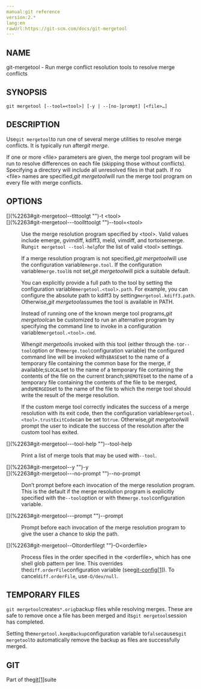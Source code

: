 ```yaml
---
manual:git reference
version:2.*
lang:en
rawUrl:https://git-scm.com/docs/git-mergetool
---
```



## [](%2263#_name "")NAME<a name="_name"></a>


git-mergetool - Run merge conflict resolution tools to resolve merge conflicts





## [](%2263#_synopsis "")SYNOPSIS<a name="_synopsis"></a>

```
git mergetool [--tool=<tool>] [-y | --[no-]prompt] [<file>…​]
```




## [](%2263#_description "")DESCRIPTION<a name="_description"></a>


Use`git mergetool`to run one of several merge utilities to resolve merge conflicts. It is typically run after<em>git merge</em>.




If one or more &lt;file&gt; parameters are given, the merge tool program will be run to resolve differences on each file (skipping those without conflicts). Specifying a directory will include all unresolved files in that path. If no &lt;file&gt; names are specified,<em>git mergetool</em>will run the merge tool program on every file with merge conflicts.





## [](%2263#_options "")OPTIONS<a name="_options"></a>
<dl><dt id='git-mergetool--tlttoolgt'>[](%2263#git-mergetool--tlttoolgt "")-t &lt;tool&gt;</dt><dt id='git-mergetool---toollttoolgt'>[](%2263#git-mergetool---toollttoolgt "")--tool=&lt;tool&gt;</dt><dd>

Use the merge resolution program specified by &lt;tool&gt;. Valid values include emerge, gvimdiff, kdiff3, meld, vimdiff, and tortoisemerge. Run`git mergetool --tool-help`for the list of valid &lt;tool&gt; settings.



If a merge resolution program is not specified,<em>git mergetool</em>will use the configuration variable`merge.tool`. If the configuration variable`merge.tool`is not set,<em>git mergetool</em>will pick a suitable default.




You can explicitly provide a full path to the tool by setting the configuration variable`mergetool.<tool>.path`. For example, you can configure the absolute path to kdiff3 by setting`mergetool.kdiff3.path`. Otherwise,<em>git mergetool</em>assumes the tool is available in PATH.




Instead of running one of the known merge tool programs,<em>git mergetool</em>can be customized to run an alternative program by specifying the command line to invoke in a configuration variable`mergetool.<tool>.cmd`.




When<em>git mergetool</em>is invoked with this tool (either through the`-t`or`--tool`option or the`merge.tool`configuration variable) the configured command line will be invoked with`$BASE`set to the name of a temporary file containing the common base for the merge, if available;`$LOCAL`set to the name of a temporary file containing the contents of the file on the current branch;`$REMOTE`set to the name of a temporary file containing the contents of the file to be merged, and`$MERGED`set to the name of the file to which the merge tool should write the result of the merge resolution.




If the custom merge tool correctly indicates the success of a merge resolution with its exit code, then the configuration variable`mergetool.<tool>.trustExitCode`can be set to`true`. Otherwise,<em>git mergetool</em>will prompt the user to indicate the success of the resolution after the custom tool has exited.


</dd><dt id='git-mergetool---tool-help'>[](%2263#git-mergetool---tool-help "")--tool-help</dt><dd>

Print a list of merge tools that may be used with`--tool`.

</dd><dt id='git-mergetool--y'>[](%2263#git-mergetool--y "")-y</dt><dt id='git-mergetool---no-prompt'>[](%2263#git-mergetool---no-prompt "")--no-prompt</dt><dd>

Don’t prompt before each invocation of the merge resolution program. This is the default if the merge resolution program is explicitly specified with the`--tool`option or with the`merge.tool`configuration variable.

</dd><dt id='git-mergetool---prompt'>[](%2263#git-mergetool---prompt "")--prompt</dt><dd>

Prompt before each invocation of the merge resolution program to give the user a chance to skip the path.

</dd><dt id='git-mergetool--Oltorderfilegt'>[](%2263#git-mergetool--Oltorderfilegt "")-O&lt;orderfile&gt;</dt><dd>

Process files in the order specified in the &lt;orderfile&gt;, which has one shell glob pattern per line. This overrides the`diff.orderFile`configuration variable (see[git-config[1]](%2249  "")). To cancel`diff.orderFile`, use`-O/dev/null`.

</dd></dl>



## [](%2263#_temporary_files "")TEMPORARY FILES<a name="_temporary_files"></a>


`git mergetool`creates`*.orig`backup files while resolving merges. These are safe to remove once a file has been merged and its`git mergetool`session has completed.




Setting the`mergetool.keepBackup`configuration variable to`false`causes`git mergetool`to automatically remove the backup as files are successfully merged.





## [](%2263#_git "")GIT<a name="_git"></a>


Part of the[git[1]](%2248  "")suite





